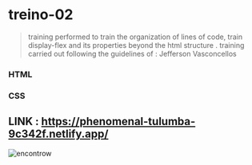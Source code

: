 # treino-02
> training performed to train the organization of lines of code, train display-flex and its properties beyond the html structure .
> training carried out following the guidelines of : Jefferson Vasconcellos

### HTML
### CSS

## LINK : https://phenomenal-tulumba-9c342f.netlify.app/

 ![encontrow](https://user-images.githubusercontent.com/90284411/156901908-e1d76730-cac2-4420-b49a-c32b3f7b7c24.png)
